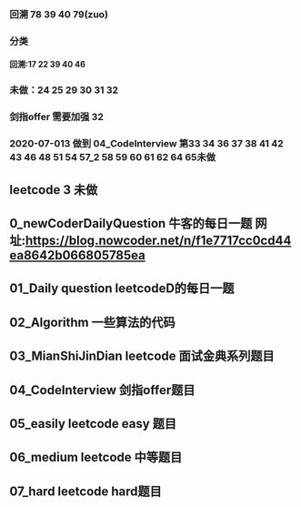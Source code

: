### 回溯 78 39 40 79(zuo)
### 分类
#### 回溯:17 22 39 40 46
### 未做：24 25 29 30 31 32
### 剑指offer 需要加强 32
### 2020-07-013 做到 04_CodeInterview  第33 34 36 37 38 41 42 43 46 48 51 54 57_2 58 59 60 61 62 64 65未做
## leetcode 3             未做

## 0_newCoderDailyQuestion 牛客的每日一题 网址:https://blog.nowcoder.net/n/f1e7717cc0cd44ea8642b066805785ea
## 01_Daily question leetcodeD的每日一题
## 02_Algorithm 一些算法的代码
## 03_MianShiJinDian leetcode 面试金典系列题目
## 04_CodeInterview 剑指offer题目
## 05_easily leetcode easy 题目
## 06_medium leetcode 中等题目
## 07_hard   leetcode hard题目
